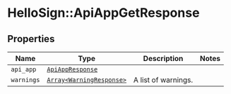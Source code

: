# HelloSign::ApiAppGetResponse



## Properties

| Name | Type | Description | Notes |
| ---- | ---- | ----------- | ----- |
| `api_app` | [```ApiAppResponse```](ApiAppResponse.md) |    |  |
| `warnings` | [```Array<WarningResponse>```](WarningResponse.md) |  A list of warnings.  |  |

